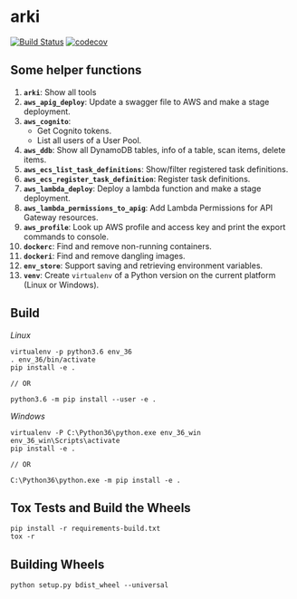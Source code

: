 # arki

[![Build Status](https://travis-ci.org/kyhau/arki.svg?branch=master)](https://travis-ci.org/kyhau/arki)
[![codecov](https://codecov.io/gh/kyhau/arki/branch/master/graph/badge.svg)](https://codecov.io/gh/kyhau/arki)


## Some helper functions

1. **`arki`**: Show all tools
1. **`aws_apig_deploy`**: Update a swagger file to AWS and make a stage deployment.
1. **`aws_cognito`**: 
   * Get Cognito tokens.
   * List all users of a User Pool.
1. **`aws_ddb`**: Show all DynamoDB tables, info of a table, scan items, delete items.
1. **`aws_ecs_list_task_definitions`**: Show/filter registered task definitions.
1. **`aws_ecs_register_task_definition`**: Register task definitions.
1. **`aws_lambda_deploy`**: Deploy a lambda function and make a stage deployment.
1. **`aws_lambda_permissions_to_apig`**: Add Lambda Permissions for API Gateway resources.
1. **`aws_profile`**: Look up AWS profile and access key and print the export commands to console.
1. **`dockerc`**: Find and remove non-running containers.
1. **`dockeri`**: Find and remove dangling images.
1. **`env_store`**: Support saving and retrieving environment variables.
1. **`venv`**: Create `virtualenv` of a Python version on the current platform (Linux or Windows).

## Build

*Linux*

```
virtualenv -p python3.6 env_36
. env_36/bin/activate
pip install -e .

// OR

python3.6 -m pip install --user -e .

```

*Windows*
```
virtualenv -P C:\Python36\python.exe env_36_win
env_36_win\Scripts\activate
pip install -e .

// OR

C:\Python36\python.exe -m pip install -e .

```

## Tox Tests and Build the Wheels

```
pip install -r requirements-build.txt
tox -r
```

## Building Wheels

```
python setup.py bdist_wheel --universal
```
